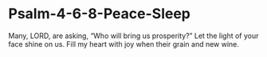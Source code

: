 # Psalm-4-6-8-Peace-Sleep
Many, LORD, are asking, “Who will bring us prosperity?” Let the light of your face shine on us. Fill my heart with joy when their grain and new wine.
